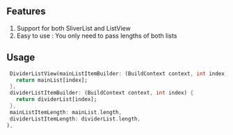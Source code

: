 ## Features

1. Support for both SliverList and ListView
2. Easy to use : You only need to pass lengths of both lists

## Usage

```dart
 DividerListView(mainListItemBuilder: (BuildContext context, int index) {
   return mainList[index];
 },
 dividerListItemBuilder: (BuildContext context, int index) {
   return dividerList[index];
 },
 mainListItemLength: mainList.length,
 dividerListItemLength: dividerList.length,
),
```

